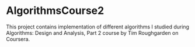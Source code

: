AlgorithmsCourse2
=================

This project contains implementation of different algorithms I studied during 
Algorithms: Design and Analysis, Part 2 course by Tim Roughgarden on Coursera.
